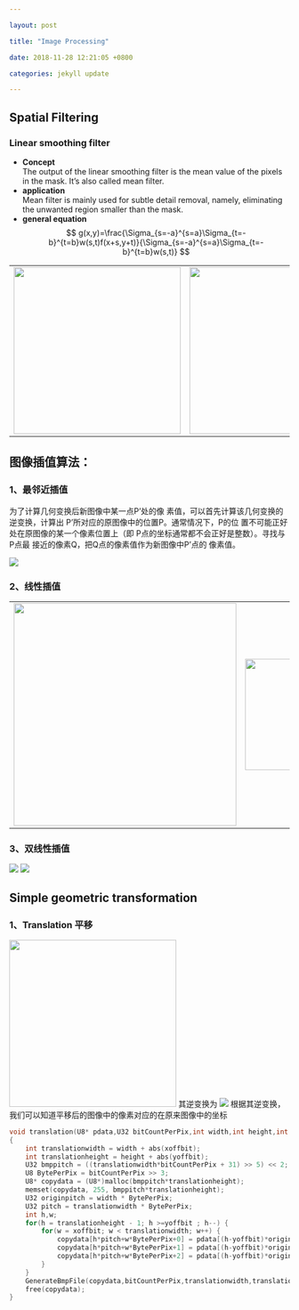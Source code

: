 ```yaml
---

layout: post

title: "Image Processing"

date: 2018-11-28 12:21:05 +0800

categories: jekyll update

---
```


<script type="text/x-mathjax-config">
MathJax.Hub.Config({
tex2jax: {
skipTags: ['script', 'noscript', 'style', 'textarea', 'pre'],
inlineMath: [['$','$']]
}
});
</script>
<script src='https://cdnjs.cloudflare.com/ajax/libs/mathjax/2.7.5/latest.js?config=TeX-MML-AM_CHTML' async></script>


## **Spatial Filtering**
### **Linear smoothing filter**
* **Concept**    
The output of the linear smoothing filter is the mean value of the pixels in the mask. It’s also called mean filter.
* **application**   
Mean filter is mainly used for subtle detail removal,
namely, eliminating the unwanted region smaller than the mask.  
* **general equation**   
$$
    g(x,y)=\frac{\Sigma_{s=-a}^{s=a}\Sigma_{t=-b}^{t=b}w(s,t)f(x+s,y+t)}{\Sigma_{s=-a}^{s=a}\Sigma_{t=-b}^{t=b}w(s,t)}
$$
<table border="0"><tr>
<td><img src="http://miaochenlu.github.io/picture/picture20181210nonweight.png" width = "300" border="0" ></td>
<td><img src="http://miaochenlu.github.io/picture/picture20181210weight.png" width = "300" border="0"></td>


 
 


</tr></table>

## **图像插值算法：**  
### 1、最邻近插值  
为了计算⼏何变换后新图像中某⼀点P’处的像
素值，可以⾸先计算该⼏何变换的逆变换，计算出
P’所对应的原图像中的位置P。通常情况下，P的位
置不可能正好处在原图像的某⼀个像素位置上（即
P点的坐标通常都不会正好是整数）。寻找与P点最
接近的像素Q，把Q点的像素值作为新图像中P’点的
像素值。

<img src="http://miaochenlu.github.io/picture/picture20181128interpolation.png">

### 2、线性插值
<!-- $$g_3 = \frac{g_2-g_1}{x_2-x_1}(x_3-x_1)+g_1$$    -->

<table border="0"><tr>
<td><img src="http://miaochenlu.github.io/picture/picture20181128linear.png" width = "400" border="0"></td>
<td><img src="http://miaochenlu.github.io/picture/picture20181128 linearequation.png" width = "200" border="0"></td>
</tr></table>
<!-- <img src="http://miaochenlu.github.io/picture/picture20181128linear.png" height = "200" width = "200">
<img src="http://miaochenlu.github.io/picture/picture20181128 linearequation.png"> -->

### 3、双线性插值
<img src="http://miaochenlu.github.io/picture/picture20181205bilinear.png">
<img src="http://miaochenlu.github.io/picture/picture20181205bilinearequa.png">

## Simple geometric transformation
### 1、Translation 平移 
<img src="http://miaochenlu.github.io/picture/picture20181205translation.png" width = "300">  
其逆变换为
<img src="http://miaochenlu.github.io/picture/picture2018translationreverse.png">
根据其逆变换，我们可以知道平移后的图像中的像素对应的在原来图像中的坐标

```c
void translation(U8* pdata,U32 bitCountPerPix,int width,int height,int xoffbit,int yoffbit,const char*filename )
{
    int translationwidth = width + abs(xoffbit);
    int translationheight = height + abs(yoffbit);
    U32 bmppitch = ((translationwidth*bitCountPerPix + 31) >> 5) << 2;
    U8 BytePerPix = bitCountPerPix >> 3;
    U8* copydata = (U8*)malloc(bmppitch*translationheight);
    memset(copydata, 255, bmppitch*translationheight);
    U32 originpitch = width * BytePerPix;
    U32 pitch = translationwidth * BytePerPix;
    int h,w;
    for(h = translationheight - 1; h >=yoffbit ; h--) {
        for(w = xoffbit; w < translationwidth; w++) {
            copydata[h*pitch+w*BytePerPix+0] = pdata[(h-yoffbit)*originpitch+(w-xoffbit)*BytePerPix+0];
            copydata[h*pitch+w*BytePerPix+1] = pdata[(h-yoffbit)*originpitch+(w-xoffbit)*BytePerPix+1];
            copydata[h*pitch+w*BytePerPix+2] = pdata[(h-yoffbit)*originpitch+(w-xoffbit)*BytePerPix+2];
        }
    }
    GenerateBmpFile(copydata,bitCountPerPix,translationwidth,translationheight,filename);
    free(copydata);
}
```

[jekyll-docs]: https://jekyllrb.com/docs/home

[jekyll-gh]: https://github.com/jekyll/jekyll

[jekyll-talk]: https://talk.jekyllrb.com/
